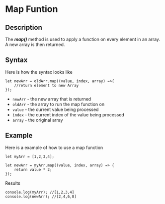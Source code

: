 # Map Funtion

## Description
The **_map()_** method is used to apply a function on every element in an array.
A new array is then returned.

## Syntax
Here is how the syntax looks like

```
let newArr = oldArr.map((value, index, array) =>{
	//return element to new Array
});
```
* ```newArr``` - the new array that is returned
* ```oldArr``` - the array to run the map function on
* ```value``` - the current value being processed
* ```index``` - the current index of the value being processed
* ```array``` - the original array

## Example
Here is a example of how to use a map function

```
let myArr = [1,2,3,4];

let newArr = myArr.map((value, index, array) => {
	return value * 2;
});
```

Results

```
console.log(myArr); //[1,2,3,4]
console.log(newArr); //[2,4,6,8]
```
